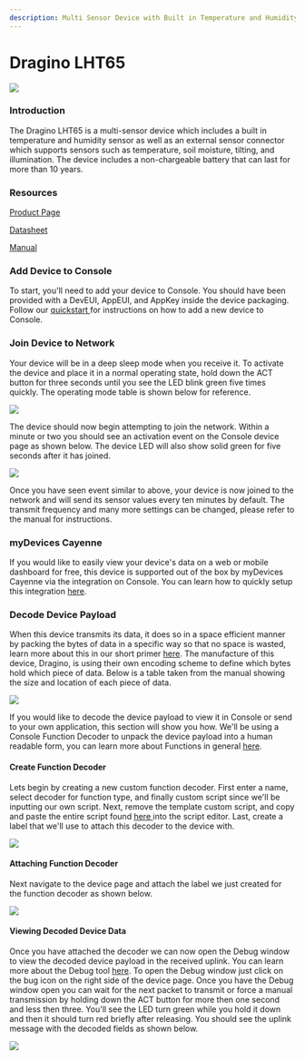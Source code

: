 ```yaml
---
description: Multi Sensor Device with Built in Temperature and Humidity Sensor
---
```


# Dragino LHT65

![](../../.gitbook/assets/lht65_10.jpg)

### Introduction

The Dragino LHT65 is a multi-sensor device which includes a built in temperature and humidity sensor as well as an external sensor connector which supports sensors such as temperature, soil moisture, tilting, and illumination. The device includes a non-chargeable battery that can last for more than 10 years.

### Resources

[Product Page](https://www.dragino.com/products/lora-lorawan-end-node/item/151-lht65.html)

[Datasheet](https://www.dragino.com/downloads/downloads/LHT65/Datasheet_LHT65_LoRaWAN_Temperature_Humidity_Sensor.pdf)

[Manual](https://www.dragino.com/downloads/downloads/LHT65/LHT65_Temperature_Humidity_Sensor_UserManual_v1.7.1.pdf)

### Add Device to Console

To start, you'll need to add your device to Console. You should have been provided with a DevEUI, AppEUI, and AppKey inside the device packaging.  Follow our [quickstart ](../../console/quickstart.md)for instructions on how to add a new device to Console.

### Join Device to Network

Your device will be in a deep sleep mode when you receive it.  To activate the device and place it in a normal operating state, hold down the ACT button for three seconds until you see the LED blink green five times quickly. The operating mode table is shown below for reference.

![](../../.gitbook/assets/lht65_diagram.png)

The device should now begin attempting to join the network. Within a minute or two you should see an activation event on the Console device page as shown below. The device LED will also show solid green for five seconds after it has joined.

![](../../.gitbook/assets/lht65_activation.png)

Once you have seen event similar to above, your device is now joined to the network and will send its sensor values every ten minutes by default. The transmit frequency and many more settings can be changed, please refer to the manual for instructions.

### myDevices Cayenne

If you would like to easily view your device's data on a web or mobile dashboard for free, this device is supported out of the box by myDevices Cayenne via the integration on Console. You can learn how to quickly setup this integration [here](../../console/integrations/mydevices-cayenne-integration.md).

### Decode Device Payload

When this device transmits its data, it does so in a space efficient manner by packing the bytes of data in a specific way so that no space is wasted, learn more about this in our short primer [here](https://developer.helium.com/console/functions#a-primer-on-encoding-and-decoding). The manufacture of this device, Dragino, is using their own encoding scheme to define which bytes hold which piece of data.  Below is a table taken from the manual showing the size and location of each piece of data.

![](../../.gitbook/assets/lht65_byte_packing.png)

If you would like to decode the device payload to view it in Console or send to your own application, this section will show you how.  We'll be using a Console Function Decoder to unpack the device payload into a human readable form, you can learn more about Functions in general [here](../../console/functions.md).

#### Create Function Decoder

Lets begin by creating a new custom function decoder. First enter a name, select decoder for function type, and finally custom script since we'll be inputting our own script. Next, remove the template custom script, and copy and paste the entire script found [here ](https://www.dragino.com/downloads/downloads/LHT65/payload_decode/ttn_payload_decode_v1.7.txt)into the script editor. Last, create a label that we'll use to attach this decoder to the device with.

![](../../.gitbook/assets/lht65_decoder.png)

#### Attaching Function Decoder

Next navigate to the device page and attach the label we just created for the function decoder as shown below.

![](../../.gitbook/assets/lht65_attach_decoder.png)

#### Viewing Decoded Device Data

Once you have attached the decoder we can now open the Debug window to view the decoded device payload in the received uplink. You can learn more about the Debug tool [here](../../console/debug.md). To open the Debug window just click on the bug icon on the right side of the device page. Once you have the Debug window open you can wait for the next packet to transmit or force a manual transmission by holding down the ACT button for more then one second and less then three. You'll see the LED turn green while you hold it down and then it should turn red briefly after releasing. You should see the uplink message with the decoded fields as shown below.

![](../../.gitbook/assets/lht65_decoded_payload.png)

